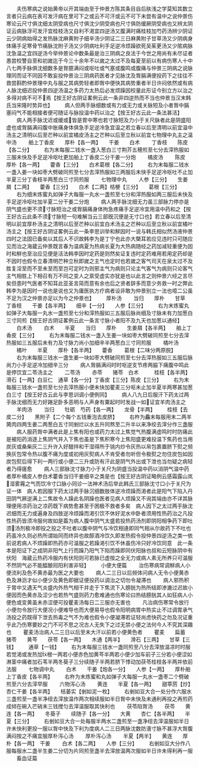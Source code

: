 <!-- { "loadSidebar": true } -->
　　夫伤寒病之说始黄帝以开其端由至于仲景方陈其条目自后肤浅之学莫知其数立言者只云病在表可发汗病在里可下之或云不可汗或云不可下未尝有温中之说仲景伤寒论云尺寸俱沈细太阴受病也尺寸俱沈少阴受病也尺寸俱防缓厥阴受病也又辨太阴证云病脉浮可发汗宜桂枝汤又自利不渇宜四逆汤又腹满时痛桂枝加芍药汤辨少阴证云少阴病始得之发热脉沈麻黄附子细辛汤少阴证二三日麻黄附子甘草汤又少阴病身体痛手足寒骨节痛脉沈附子汤又少阴病吐利手足逆冷烦躁欲死吴茱茰汤又少隂病脉沈急温之宜四逆汤今举仲景论中数条最是治三阴病之良法于今世之用尚有未尽证者愚尝校讐自至和初嵗迄于今三十余年不以嵗之太过不及每夏至前以有病伤寒人十中八七两手脉俱沈细数多是胷臆满闷或呕吐或气塞或腹鸣或腹痛与仲景三阴病之说脉理同而证不同因不敢妄投仲景治三阴病药医者才见脉沈及胷膈满便投药下之往往不救尝斟酌仲景理中丸与服之其病势轻者即胷中便快其病势重者半日许闷依然或有病人脉沈细迟投仲景四逆汤温之多药力太热后必发烦躁因校量此形证今别立方以治之多得对病不可不焉【按王好古阴证畧例云此一条非四逆热而不当也仲景当汉末韩氏当宋隆时势异也】
　　病人但两手脉细数或有力或无力或关脉短及小者胷中膈塞闷气不能相接者便可随证与脉投温中药以治之【按王好古云此一条法甚活】
　　病人两手脉沈迟或缓或皆是胃中寒也若寸脉短及力小于关尺脉者此是阴盛阳虚也或胷膈满闷腹中胀痛身体俱急手足逆冷急宜温之若立春以后至清明以前宜温中汤主之清明以后至芒种以前宜橘皮汤主之芒种以后至立秋以前宜七物理中丸主之温中汤
　　舶上丁香皮　　厚朴【各一两】　　干姜　　白术
　　丁香枝　　陈皮【各二分】
　　右为末每服二钱水一盏入葱白三寸荆芥五穂煎至七分去滓热服如三服未快及手足逆冷呕吐更加舶上丁香皮二分干姜一分炮
　　橘皮汤
　　陈皮　　厚朴【各一两】　　藿香【三分】　　白术葛根【各二分】
　　右为末每服二钱水一盏入姜一块如枣大劈破同煎至七分去滓热服如三两服后未快手足逆冷呕吐不止加半夏三分丁香枝半两葱白三寸同煎服
　　七物理中丸
　　人参【三分】　　生姜屑【二两】　　藿香【三分】　　白术【二两】桔梗【三分】　　葛根【三分】
　　右为细末炼蜜丸如弹子大每服一丸水一盏煎至七分和滓热服如两三服后未快及手足逆冷呕吐加半夏二分干姜二分炮
　　病人两手脉沈细无力虽三部脉力停亦是阴气盛也更不须寸脉短治之或胷膈痛身体拘急疼痛手足逆冷宜用温中药和之【按王好古云此条不须寸脉短一句难解当云三部旣沉便是无寸口也】若立春以后至清明以前宜厚朴汤主之清明以后至芒种以前宜白术汤主之芒种以后至立秋以前宜橘叶汤主之【按王好古阴证畧例云此一条李思训举和觧因时一说与韩氏相似然汤液仲景四时之法固已备矣以其后人不识故韩李为是丁宁也此亦大槩耳若应见违时只可随应见而治之海蔵云仲景既言春为温病夏为热病长夏为大热病随经之药加减轻重便为因时和觧也至治应见便是活法韩李因时定药是则然矣证复违时定药难用若用定药却是不因时也假令立春清明芒种立秋即嵗之主气也定时也若嵗之客气司天在泉太过不及胜复淫至而不至未至而至岂可定时为则邪主气为病则只论主气客气为病则只论客气主气相胜上下相召有万不同之变人之禀受虚实亦犹是也以此言之则仲景六经之言尽矣但患时气医者不知耳此亚圣言简而意有余也后之贤者辞多而意少务救一时之弊此韩李为是因时一说也是说也又为庸医执方疗病者设非敢为仲景别立一法也噫二公虽不足为汉之仲景亦足以为今之仲景也】
　　厚朴汤
　　当归　　厚朴　　甘草　　丁香枝　　干姜【各半两】　　细辛【一分】　　人参【三分】
　　右为末炼蜜丸如弹子大每服一丸水一盏煎至七分和滓热服如三五服后脉尚细及寸脉未有力加葱白三寸同煎【按王好古阴证畧例云此一条言寸脉小者阳不及九天也加葱以通经】
　　白术汤
　　白术　　半夏　　当归　　厚朴　　生姜屑【各半两】　　舶上丁香皮【三分】
　　右为末每服二钱水一盏入生姜一块如枣大劈破同煎至七分去滓热服如三五服后未有力及寸脉力尚小加细辛半两葱白三寸同煎服
　　橘叶汤
　　橘叶　　半夏　　厚朴【各半两】　　藿香
　　葛根【二味分两原脱】
　　右为末每服三钱水一盏生姜一块如枣大劈破同煎至七分去滓热服如三五服后脉尚力小手足逆冷加细辛三分
　　病人胷膈满闷时时呕逆支节疼两脇下痛腹中鸣此是停饮宜二苓汤主之
　　二苓汤
　　赤苓　　猪苓　白术　　　桂枝【各半两】滑石【一两】白豆仁　通草【各一分】丁香皮【三分】陈皮【三分】
　　右为末每服三钱水一盏煎至七分去滓热服小便未快加瞿麦三分呕未止加半夏半两寒甚加葱白三寸【按王好古云此与李思训调小便例同】
　　病人八九日后服汗下药太过两手脉沈细而无力好踡足卧多恶明与人声身有粟起时时发战一如证宜羊肉汤主之
　　羊肉汤
　　当归　　牡砺　芍药【各一两】　　龙骨【半两】
　　桂枝【去皮二分】　　黑附子【二个每个五钱重泡去皮脐】
　　右杵为麤末每服用末二两羊膐肉四两生姜二两葱白五寸同剉烂以水五升同熬至二升半以来净绞去滓分作三盏服
　　病人服药胷中满者此是上焦有阳也或药力太过上焦觉气热腹满虚鸣时时防痛此是被阳药消逐上焦阴气并入下焦也虽是下焦积寒今上焦阳盛更难投温下焦药也当用炭灰或桑柴灰二三升许入好醋拌和干湿得所于铫内炒令灰热以帛包裹置脐下熨之频换灰包常令热以腹不痛为度或初用灰熨病人不肯受者勿听但令极熨之勿住炭包如因炭包熨后得下利一两行或小便二三升或防有汗此是阴气外出或下泄也当勿疑之病轻者乃得瘥愈
　　病人三部脉沈寸脉力小于关尺为阴盛当投温中药以消阴气温中药者厚朴橘皮人参白术藿香当归干姜细辛之类是也【按王好古阴证略例云感霜露山岚湿雾霿之气而饮冷寸口脉小同诊一法神术汤后举此韩氏三部脉沈寸口小于关尺为证一体　病人若因服下药太过两手脉沉细数肢体逆冷烦躁而渇者此是阳气下陷入丹田阴气厥逆满上二焦故令人躁此名阴躁也医者见病人烦躁又不询其端由亦不详其脉理便用凉药治之凉药既下病势愈甚至于困极不救者多矣　病人因下之太过两手脉沈迟细而无力或遍身及四肢逆冷烦躁而渇引饮不休好泥水中卧者须用性热药治之凡投性热药皆须冷服何故如是葢为病人腹中阴气太盛若投热药汤剂即阴阳相争药下即吐须汤剂极冷即投之投之不吐者以腹中阴气与冷饮相逄即同气相从尔故药下不吐也药虽冷久则必热所谓始同而终异也故醇酒冷饮久即发热假令投仲景四逆汤之类一依前说若病人不烦躁即热药亦可温服之若躁渇引饮不休虽伤冷只好冷饮同意　此一条本是阳证下之成阴非阳气上行而躁乃阳气下陷而躁即同伏阳脉也叔和云短脉阴中有伏阳　海蔵云热药冷服内有伏阳则可若脉已虚按之全无力或病人素无所养只可温服不然阴气必不能醖酿囘阳利害非轻】
　　小便大便篇
　　治伤寒病常调觧病人小便流利及色不黄赤最为医之大要也
　　病人二三日以后频体问病人无令小便黄赤色及淋沥才似小便少及黄色即据证便投药以调治之切勿令凝滞也
　　病人邪热积于胃中又遇天气炎盛内外热气相干并走于下焦流下入膀胱为热所结即渗漉过迟故小便因而色黄赤及涩少也若热气盛则药力愈难通也伤寒论曰热结膀胱其人如狂病人小便色或变黄虽未赤涩便可投瞿麦汤每日二三服亦无害也
　　凡治病伤寒常令放行小便勿令放行大便况小便难导也而大便易导也假令阳明病胃中热实止不过调胃承气汤投之药既得下泄去热毒之气不为难也假令小便凝滞若证轻尚虑快药之勿及况证重乎此乃伤寒要妙之门不可不思之况古人无失下之过无禁小便之法何今人不究其深趣也
　　瞿麦汤治病人二三日以后至未大汗以前若小便黄色者
　　瞿麦　　扁蓄　　猪苓　　黄芩　　茯苓【各一两】　　木通【两半】　　滑石【三两】　　甘草【三钱】
　　通草【一钱】
　　右为末每服三钱水一盏同煎至八分去滓放温凉时时服若觉渇或发热加根一两若小便赤色加黄芩半两若小便少加车前子三分若小便涩如淋茎中痛者加石苇半两冬葵子三分续随子半两若脐下悸动加茯苓桂枝各半两并依前法服
　　七物调中丸
　　白术　　干姜【炮各一分】　　人参【一两】　　厚朴舶上丁香皮【各半两】
　　右杵为末炼蜜和丸如弹子大每服一丸水一盏枣二个劈破煎至六分去滓早服
　　六物泻心汤
　　黄连　　半夏【各一两】　　甜葶苈【炒】　　杏仁干姜【各半两】　　栝蒌实【剉如泥一枚】
　　右剉如豆大合一处分作六服水三盏煎至一盏半净纽去滓放温作两次相续服如半日胷中未快及未通利再投之再煎药成倾在碗入芒硝末三钱搅匀去滓温服取其快利也
　　茯苓陷胷汤
　　茯苓　　黄连【各一两】　　冬葵子　　续随子【各一分】　　大黄　　杏仁【各半两】　　半夏【三分】
　　右剉如豆大合一处每服半两水二盏煎至一盏净纽去滓温服如半日许未快利更投一服以胷中快及下利为度病人二三日两脉沈数防濇寸脉不甚浮大胷腹满闷按之不痛宜服厚朴泻心汤
　　厚朴泻心汤
　　半夏【两半】　　黄连　　厚朴【各一两】　干姜
　　白术【各二两】　　人参【三分】
　　右剉如豆大分作八服每服水二盏半生姜二分切为片同煎至盏半去滓放温两次服如半日许未得利再一服
　　畜血证篇
